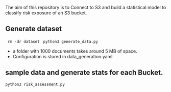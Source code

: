 The aim of this repository is to Connect to S3 and build a statistical model to classify risk exposure of an S3 bucket. 









## Generate dataset 

` rm -dr dataset`
` python3 generate_data.py`


- a folder with 1000 documents takes around 5 MB of space. 
- Configuration is stored in data_generation.yaml




## sample data and generate stats for each Bucket. 



`python3 risk_assessment.py`